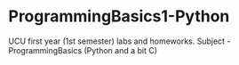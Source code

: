 # ProgrammingBasics1-Python
UCU first year (1st semester) labs and homeworks. Subject - ProgrammingBasics (Python and a bit C)
